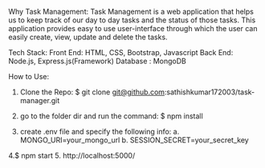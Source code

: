 Why Task Management:
  Task Management is a web application that helps us to keep track of our day to day tasks and the status of those tasks. 
  This application provides easy to use user-interface through which the user can easily create, view, update and delete the tasks.

Tech Stack:
  Front End: HTML, CSS, Bootstrap, Javascript 
  Back End: Node.js, Express.js(Framework)
  Database : MongoDB

How to Use:
  1. Clone the Repo:
     $ git clone git@github.com:sathishkumar172003/task-manager.git
     
  2. go to the folder dir and run the command:
      $ npm install
     
  3. create .env file and specify the following info:
       a. MONGO_URI=your_mongo_url
       b. SESSION_SECRET=your_secret_key
     
  4.$ npm start
  5. http://localhost:5000/

